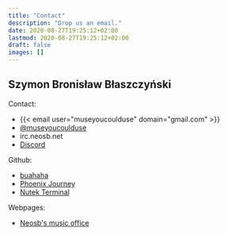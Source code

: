 ```yaml
---
title: "Contact"
description: "Drop us an email."
date: 2020-08-27T19:25:12+02:00
lastmod: 2020-08-27T19:25:12+02:00
draft: false
images: []
---
```


## Szymon Bronisław Błaszczyński

Contact:

* {{< email user="museyoucoulduse" domain="gmail.com" >}}
* [@museyoucoulduse](https://twitter.com/museyoucoulduse)
* irc.neosb.net
* [Discord](https://discord.gg/eXK56QPgTe)

Github:

* [buahaha](https://github.com/buahaha)
* [Phoenix Journey](https://github.com/phoenix-journey)
* [Nutek Terminal](https://github.com/nutek-terminal)

Webpages:

* [Neosb's music office](https://office.neosb.net)
